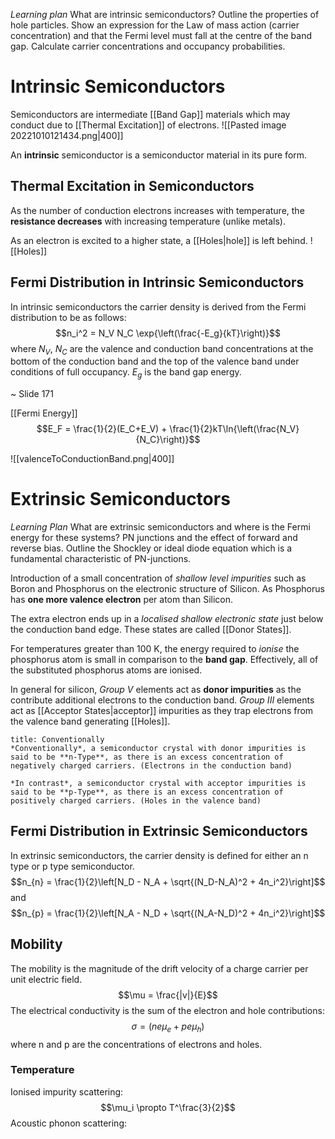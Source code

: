 *Learning plan*
What are intrinsic semiconductors? 
Outline the properties of hole particles. 
Show an expression for the Law of mass action (carrier concentration) and that the Fermi level must fall at the centre of the band gap. 
Calculate carrier concentrations and occupancy probabilities.

# Intrinsic Semiconductors
Semiconductors are intermediate [[Band Gap]] materials which may conduct due to [[Thermal Excitation]] of electrons.
![[Pasted image 20221010121434.png|400]]

An **intrinsic** semiconductor is a semiconductor material in its pure form.

## Thermal Excitation in Semiconductors
As the number of conduction electrons increases with temperature, the **resistance decreases** with increasing temperature (unlike metals).

As an electron is excited to a higher state, a [[Holes|hole]] is left behind.
![[Holes]]

## Fermi Distribution in Intrinsic Semiconductors
In intrinsic semiconductors the carrier density is derived from the Fermi distribution to be as follows:$$n_i^2 = N_V N_C \exp{\left(\frac{-E_g}{kT}\right)}$$where $N_V$, $N_C$ are the valence and conduction band concentrations at the bottom of the conduction band and the top of the valence band under conditions of full occupancy. $E_g$ is the band gap energy.

~ Slide 171

[[Fermi Energy]]
$$E_F = \frac{1}{2}(E_C+E_V) + \frac{1}{2}kT\ln{\left(\frac{N_V}{N_C}\right)}$$

![[valenceToConductionBand.png|400]]

# Extrinsic Semiconductors
*Learning Plan*
What are extrinsic semiconductors and where is the Fermi energy for these systems?
PN junctions and the effect of forward and reverse bias.
Outline the Shockley or ideal diode equation which is a fundamental characteristic of PN-junctions.

Introduction of a small concentration of *shallow level impurities* such as Boron and Phosphorus on the electronic structure of Silicon. As Phosphorus has **one more valence electron** per atom than Silicon.

The extra electron ends up in a *localised shallow electronic state* just below the conduction band edge. These states are called [[Donor States]].

For temperatures greater than 100 K, the energy required to *ionise* the phosphorus atom is small in comparison to the **band gap**. Effectively, all of the substituted phosphorus atoms are ionised.

In general for silicon, *Group V* elements act as **donor impurities** as the contribute additional electrons to the conduction band.
*Group III* elements act as [[Acceptor States|acceptor]] impurities as they trap electrons from the valence band generating [[Holes]].

```ad-note
title: Conventionally
*Conventionally*, a semiconductor crystal with donor impurities is said to be **n-Type**, as there is an excess concentration of negatively charged carriers. (Electrons in the conduction band)

*In contrast*, a semiconductor crystal with acceptor impurities is said to be **p-Type**, as there is an excess concentration of positively charged carriers. (Holes in the valence band)
```

## Fermi Distribution in Extrinsic Semiconductors
In extrinsic semiconductors, the carrier density is defined for either an n type or p type semiconductor.$$n_{n} = \frac{1}{2}\left[N_D - N_A + \sqrt{(N_D-N_A)^2 + 4n_i^2}\right]$$and $$n_{p} = \frac{1}{2}\left[N_A - N_D + \sqrt{(N_A-N_D)^2 + 4n_i^2}\right]$$

## Mobility
The mobility is the magnitude of the drift velocity of a charge carrier per unit electric field.$$\mu = \frac{|v|}{E}$$
The electrical conductivity is the sum of the electron and hole contributions: $$\sigma = (ne\mu_e + pe\mu_h)$$ where n and p are the concentrations of electrons and holes.

### Temperature
Ionised impurity scattering: $$\mu_i \propto T^\frac{3}{2}$$
Acoustic phonon scattering:

